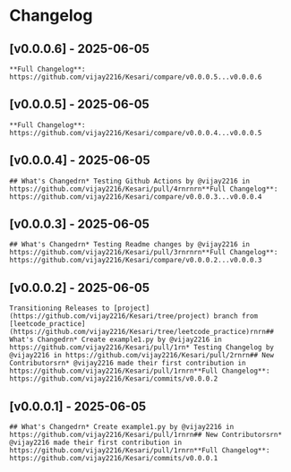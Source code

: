 # Changelog
## [v0.0.0.6] - 2025-06-05
<pre><code>**Full Changelog**: https://github.com/vijay2216/Kesari/compare/v0.0.0.5...v0.0.0.6</code></pre>

## [v0.0.0.5] - 2025-06-05
<pre><code>**Full Changelog**: https://github.com/vijay2216/Kesari/compare/v0.0.0.4...v0.0.0.5</code></pre>

## [v0.0.0.4] - 2025-06-05
<pre><code>## What's Changedrn* Testing Github Actions by @vijay2216 in https://github.com/vijay2216/Kesari/pull/4rnrnrn**Full Changelog**: https://github.com/vijay2216/Kesari/compare/v0.0.0.3...v0.0.0.4</code></pre>

## [v0.0.0.3] - 2025-06-05
<pre><code>## What's Changedrn* Testing Readme changes by @vijay2216 in https://github.com/vijay2216/Kesari/pull/3rnrnrn**Full Changelog**: https://github.com/vijay2216/Kesari/compare/v0.0.0.2...v0.0.0.3</code></pre>

## [v0.0.0.2] - 2025-06-05
<pre><code>Transitioning Releases to [project](https://github.com/vijay2216/Kesari/tree/project) branch from [leetcode_practice](https://github.com/vijay2216/Kesari/tree/leetcode_practice)rnrn## What's Changedrn* Create example1.py by @vijay2216 in https://github.com/vijay2216/Kesari/pull/1rn* Testing Changelog by @vijay2216 in https://github.com/vijay2216/Kesari/pull/2rnrn## New Contributorsrn* @vijay2216 made their first contribution in https://github.com/vijay2216/Kesari/pull/1rnrn**Full Changelog**: https://github.com/vijay2216/Kesari/commits/v0.0.0.2</code></pre>

## [v0.0.0.1] - 2025-06-05
<pre><code>## What's Changedrn* Create example1.py by @vijay2216 in https://github.com/vijay2216/Kesari/pull/1rnrn## New Contributorsrn* @vijay2216 made their first contribution in https://github.com/vijay2216/Kesari/pull/1rnrn**Full Changelog**: https://github.com/vijay2216/Kesari/commits/v0.0.0.1</code></pre>

